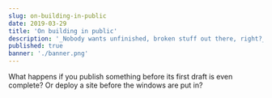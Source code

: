 ```yaml
---
slug: on-building-in-public
date: 2019-03-29
title: 'On building in public'
description: '_Nobody wants unfinished, broken stuff out there, right?_'
published: true
banner: './banner.png'
---
```


What happens if you publish something before its first draft is even complete? Or deploy a site before the windows are put in?

